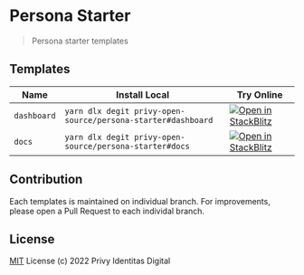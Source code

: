 # Persona Starter

> Persona starter templates

## Templates

| Name        | Install Local                                                | Try Online                                                                                                                                                           |
|-------------|--------------------------------------------------------------|----------------------------------------------------------------------------------------------------------------------------------------------------------------------|
| `dashboard` | `yarn dlx degit privy-open-source/persona-starter#dashboard` | [![Open in StackBlitz](https://developer.stackblitz.com/img/open_in_stackblitz.svg)](https://stackblitz.com/github/privy-open-source/persona-starter/tree/dashboard) |
| `docs`      | `yarn dlx degit privy-open-source/persona-starter#docs`      | [![Open in StackBlitz](https://developer.stackblitz.com/img/open_in_stackblitz.svg)](https://stackblitz.com/github/privy-open-source/persona-starter/tree/dashboard) |

## Contribution

Each templates is maintained on individual branch. For improvements, please open a Pull Request to each individal branch.

## License

[MIT](/LICENSE) License (c) 2022 Privy Identitas Digital
